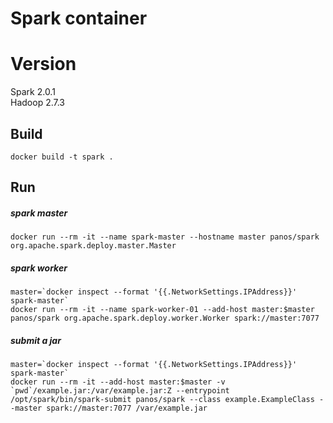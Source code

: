 # Spark container

# Version
Spark 2.0.1  
Hadoop 2.7.3  

## Build
    docker build -t spark .

## Run
##### spark master

    docker run --rm -it --name spark-master --hostname master panos/spark org.apache.spark.deploy.master.Master

##### spark worker
    
    master=`docker inspect --format '{{.NetworkSettings.IPAddress}}' spark-master`
    docker run --rm -it --name spark-worker-01 --add-host master:$master panos/spark org.apache.spark.deploy.worker.Worker spark://master:7077

##### submit a jar 
    master=`docker inspect --format '{{.NetworkSettings.IPAddress}}' spark-master`
    docker run --rm -it --add-host master:$master -v `pwd`/example.jar:/var/example.jar:Z --entrypoint /opt/spark/bin/spark-submit panos/spark --class example.ExampleClass --master spark://master:7077 /var/example.jar
